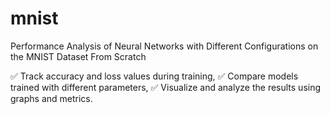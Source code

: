 # mnist
Performance Analysis of Neural Networks with Different Configurations on the MNIST Dataset From Scratch


✅ Track accuracy and loss values during training,
✅ Compare models trained with different parameters,
✅ Visualize and analyze the results using graphs and metrics.



